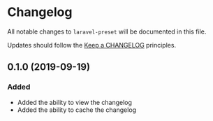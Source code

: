 # Changelog

All notable changes to `laravel-preset` will be documented in this file.

Updates should follow the [Keep a CHANGELOG](http://keepachangelog.com/) principles.

## 0.1.0 (2019-09-19)

### Added

- Added the ability to view the changelog
- Added the ability to cache the changelog
